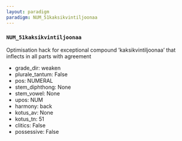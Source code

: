 ```yaml
---
layout: paradigm
paradigm: NUM_51kaksikvintiljoonaa
---
```

### ` NUM_51kaksikvintiljoonaa `

Optimisation hack for exceptional compound ’kaksikvintiljoonaa’ that inflects in all parts with agreement
* grade_dir: weaken
* plurale_tantum: False
* pos: NUMERAL
* stem_diphthong: None
* stem_vowel: None
* upos: NUM
* harmony: back
* kotus_av: None
* kotus_tn: 51
* clitics: False
* possessive: False
